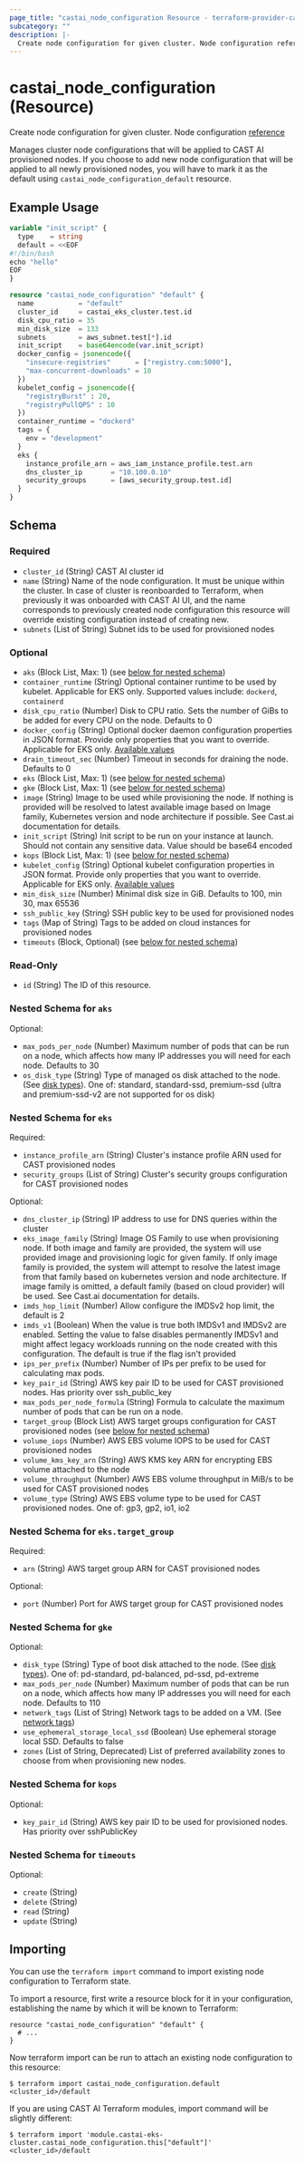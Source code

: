 ```yaml
---
page_title: "castai_node_configuration Resource - terraform-provider-castai"
subcategory: ""
description: |-
  Create node configuration for given cluster. Node configuration reference https://docs.cast.ai/docs/node-configuration
---
```


# castai_node_configuration (Resource)

Create node configuration for given cluster. Node configuration [reference](https://docs.cast.ai/docs/node-configuration)

Manages cluster node configurations that will be applied to CAST AI provisioned nodes.
If you choose to add new node configuration that will be applied to all newly provisioned nodes, you will have to mark
it as the default using `castai_node_configuration_default` resource.

## Example Usage

```terraform
variable "init_script" {
  type    = string
  default = <<EOF
#!/bin/bash
echo "hello"
EOF
}

resource "castai_node_configuration" "default" {
  name           = "default"
  cluster_id     = castai_eks_cluster.test.id
  disk_cpu_ratio = 35
  min_disk_size  = 133
  subnets        = aws_subnet.test[*].id
  init_script    = base64encode(var.init_script)
  docker_config = jsonencode({
    "insecure-registries"      = ["registry.com:5000"],
    "max-concurrent-downloads" = 10
  })
  kubelet_config = jsonencode({
    "registryBurst" : 20,
    "registryPullQPS" : 10
  })
  container_runtime = "dockerd"
  tags = {
    env = "development"
  }
  eks {
    instance_profile_arn = aws_iam_instance_profile.test.arn
    dns_cluster_ip       = "10.100.0.10"
    security_groups      = [aws_security_group.test.id]
  }
}
```

<!-- schema generated by tfplugindocs -->
## Schema

### Required

- `cluster_id` (String) CAST AI cluster id
- `name` (String) Name of the node configuration. It must be unique within the cluster. In case of cluster is reonboarded to Terraform, when previously it was onboarded with CAST AI UI, and the name corresponds to previously created node configuration this resource will override existing configuration instead of creating new.
- `subnets` (List of String) Subnet ids to be used for provisioned nodes

### Optional

- `aks` (Block List, Max: 1) (see [below for nested schema](#nestedblock--aks))
- `container_runtime` (String) Optional container runtime to be used by kubelet. Applicable for EKS only.  Supported values include: `dockerd`, `containerd`
- `disk_cpu_ratio` (Number) Disk to CPU ratio. Sets the number of GiBs to be added for every CPU on the node. Defaults to 0
- `docker_config` (String) Optional docker daemon configuration properties in JSON format. Provide only properties that you want to override. Applicable for EKS only. [Available values](https://docs.docker.com/engine/reference/commandline/dockerd/#daemon-configuration-file)
- `drain_timeout_sec` (Number) Timeout in seconds for draining the node. Defaults to 0
- `eks` (Block List, Max: 1) (see [below for nested schema](#nestedblock--eks))
- `gke` (Block List, Max: 1) (see [below for nested schema](#nestedblock--gke))
- `image` (String) Image to be used while provisioning the node. If nothing is provided will be resolved to latest available image based on Image family, Kubernetes version and node architecture if possible. See Cast.ai documentation for details.
- `init_script` (String) Init script to be run on your instance at launch. Should not contain any sensitive data. Value should be base64 encoded
- `kops` (Block List, Max: 1) (see [below for nested schema](#nestedblock--kops))
- `kubelet_config` (String) Optional kubelet configuration properties in JSON format. Provide only properties that you want to override. Applicable for EKS only. [Available values](https://kubernetes.io/docs/reference/config-api/kubelet-config.v1beta1/)
- `min_disk_size` (Number) Minimal disk size in GiB. Defaults to 100, min 30, max 65536
- `ssh_public_key` (String) SSH public key to be used for provisioned nodes
- `tags` (Map of String) Tags to be added on cloud instances for provisioned nodes
- `timeouts` (Block, Optional) (see [below for nested schema](#nestedblock--timeouts))

### Read-Only

- `id` (String) The ID of this resource.

<a id="nestedblock--aks"></a>
### Nested Schema for `aks`

Optional:

- `max_pods_per_node` (Number) Maximum number of pods that can be run on a node, which affects how many IP addresses you will need for each node. Defaults to 30
- `os_disk_type` (String) Type of managed os disk attached to the node. (See [disk types](https://learn.microsoft.com/en-us/azure/virtual-machines/disks-types)). One of: standard, standard-ssd, premium-ssd (ultra and premium-ssd-v2 are not supported for os disk)


<a id="nestedblock--eks"></a>
### Nested Schema for `eks`

Required:

- `instance_profile_arn` (String) Cluster's instance profile ARN used for CAST provisioned nodes
- `security_groups` (List of String) Cluster's security groups configuration for CAST provisioned nodes

Optional:

- `dns_cluster_ip` (String) IP address to use for DNS queries within the cluster
- `eks_image_family` (String) Image OS Family to use when provisioning node. If both image and family are provided, the system will use provided image and provisioning logic for given family. If only image family is provided, the system will attempt to resolve the latest image from that family based on kubernetes version and node architecture. If image family is omitted, a default family (based on cloud provider) will be used. See Cast.ai documentation for details.
- `imds_hop_limit` (Number) Allow configure the IMDSv2 hop limit, the default is 2
- `imds_v1` (Boolean) When the value is true both IMDSv1 and IMDSv2 are enabled. Setting the value to false disables permanently IMDSv1 and might affect legacy workloads running on the node created with this configuration. The default is true if the flag isn't provided
- `ips_per_prefix` (Number) Number of IPs per prefix to be used for calculating max pods.
- `key_pair_id` (String) AWS key pair ID to be used for CAST provisioned nodes. Has priority over ssh_public_key
- `max_pods_per_node_formula` (String) Formula to calculate the maximum number of pods that can be run on a node.
- `target_group` (Block List) AWS target groups configuration for CAST provisioned nodes (see [below for nested schema](#nestedblock--eks--target_group))
- `volume_iops` (Number) AWS EBS volume IOPS to be used for CAST provisioned nodes
- `volume_kms_key_arn` (String) AWS KMS key ARN for encrypting EBS volume attached to the node
- `volume_throughput` (Number) AWS EBS volume throughput in MiB/s to be used for CAST provisioned nodes
- `volume_type` (String) AWS EBS volume type to be used for CAST provisioned nodes. One of: gp3, gp2, io1, io2

<a id="nestedblock--eks--target_group"></a>
### Nested Schema for `eks.target_group`

Required:

- `arn` (String) AWS target group ARN for CAST provisioned nodes

Optional:

- `port` (Number) Port for AWS target group for CAST provisioned nodes



<a id="nestedblock--gke"></a>
### Nested Schema for `gke`

Optional:

- `disk_type` (String) Type of boot disk attached to the node. (See [disk types](https://cloud.google.com/compute/docs/disks#pdspecs)). One of: pd-standard, pd-balanced, pd-ssd, pd-extreme
- `max_pods_per_node` (Number) Maximum number of pods that can be run on a node, which affects how many IP addresses you will need for each node. Defaults to 110
- `network_tags` (List of String) Network tags to be added on a VM. (See [network tags](https://cloud.google.com/vpc/docs/add-remove-network-tags))
- `use_ephemeral_storage_local_ssd` (Boolean) Use ephemeral storage local SSD. Defaults to false
- `zones` (List of String, Deprecated) List of preferred availability zones to choose from when provisioning new nodes.


<a id="nestedblock--kops"></a>
### Nested Schema for `kops`

Optional:

- `key_pair_id` (String) AWS key pair ID to be used for provisioned nodes. Has priority over sshPublicKey


<a id="nestedblock--timeouts"></a>
### Nested Schema for `timeouts`

Optional:

- `create` (String)
- `delete` (String)
- `read` (String)
- `update` (String)


## Importing
You can use the `terraform import` command to import existing node configuration to Terraform state.

To import a resource, first write a resource block for it in your configuration, establishing the name by which
it will be known to Terraform:
```hcl
resource "castai_node_configuration" "default" {
  # ...
}
```

Now terraform import can be run to attach an existing node configuration to this resource:
```shell
$ terraform import castai_node_configuration.default <cluster_id>/default
```

If you are using CAST AI Terraform modules, import command will be slightly different:
```shell
$ terraform import 'module.castai-eks-cluster.castai_node_configuration.this["default"]' <cluster_id>/default
```